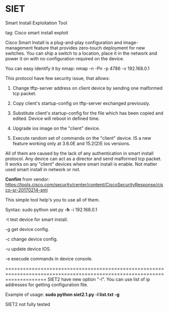 # SIET
Smart Install Exploitation Tool

tag: Cisco smart install exploit

Cisco Smart Install is a plug-and-play configuration and image-management feature that provides zero-touch deployment for new switches. You can ship a switch to a location, place it in the network and power it on with no configuration required on the device.

You can easy identify it by nmap: 
nmap -n -Pn -p 4786 -v 192.168.0.1

This protocol have few security issue, that allows:

1. Change tftp-server address on client device by sending one malformed tcp packet.

2. Copy client's startup-config on tftp-server exchanged previously.

3. Substitute client's startup-config for the file which has been copied and edited. Device will reboot in defined time.

4. Upgrade ios image on the "client" device.

5. Execute random set of commands on the "client" device. IS a new feature working only at 3.6.0E and 15.2(2)E ios versions. 


All of them are caused by the lack of any authentication in smart install protocol. Any device can act as a director and send malformed tcp packet. It works on any "client" devices where smart install is enable. Not matter used smart install in network or not.

**Confim** from vendor: https://tools.cisco.com/security/center/content/CiscoSecurityResponse/cisco-sr-20170214-smi

This simple tool help's you to use all of them.

Syntax: sudo python siet.py **-h** -i 192.168.0.1

  -t  test device for smart install.
  
  -g  get device config.
  
  -c  change device config.
  
  -u  update device IOS.
  
  -e  execude commands in device console.

==========================================================================================================================
SIET2 have new option "-l". You can use list of ip addresses for getting configuration file.

Example of usage: **sudo python siet2.1.py -l list.txt -g**

SIET2 not fully tested
